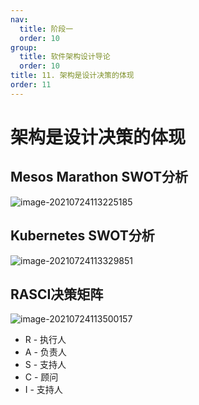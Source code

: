 ```yaml
---
nav:
  title: 阶段一
  order: 10
group:
  title: 软件架构设计导论
  order: 10
title: 11. 架构是设计决策的体现
order: 11
---
```


# 架构是设计决策的体现

## Mesos Marathon SWOT分析

![image-20210724113225185](https://wsk-mweb.oss-cn-hangzhou.aliyuncs.com/ipic/2021-07-24-033228.png)

## Kubernetes SWOT分析

![image-20210724113329851](https://wsk-mweb.oss-cn-hangzhou.aliyuncs.com/ipic/2021-07-24-033331.png)

## RASCI决策矩阵

![image-20210724113500157](https://wsk-mweb.oss-cn-hangzhou.aliyuncs.com/ipic/2021-07-24-033502.png)

- R - 执行人
- A - 负责人
- S - 支持人
- C - 顾问
- I - 支持人